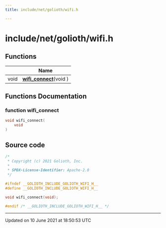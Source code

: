 ```yaml
---
title: include/net/golioth/wifi.h

---
```


# include/net/golioth/wifi.h

## Functions

|                | Name           |
| -------------- | -------------- |
| void | **[wifi_connect](Modules/group__wifi.md#function-wifi_connect)**(void ) |


## Functions Documentation

### function wifi_connect

```cpp
void wifi_connect(
    void 
)
```




## Source code

```cpp
/*
 * Copyright (c) 2021 Golioth, Inc.
 *
 * SPDX-License-Identifier: Apache-2.0
 */

#ifndef __GOLIOTH_INCLUDE_GOLIOTH_WIFI_H__
#define __GOLIOTH_INCLUDE_GOLIOTH_WIFI_H__

void wifi_connect(void);

#endif /* __GOLIOTH_INCLUDE_GOLIOTH_WIFI_H__ */
```


-------------------------------

Updated on 10 June 2021 at 18:50:53 UTC
